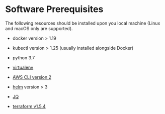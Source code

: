 # Software Prerequisites

The following resources should be installed upon you local machine (Linux and macOS only are supported).

* docker version > 1.19

* kubectl version > 1.25 (usually installed alongside Docker)

* python 3.7

* [virtualenv](https://pypi.org/project/virtualenv/)

* [AWS CLI version 2](https://docs.aws.amazon.com/cli/latest/userguide/install-cliv2.html)

* [helm](https://helm.sh/docs/helm/helm_install/) version > 3

* [JQ](https://stedolan.github.io/jq/)

* [terraform v1.5.4](https://releases.hashicorp.com/terraform/1.5.4/)


